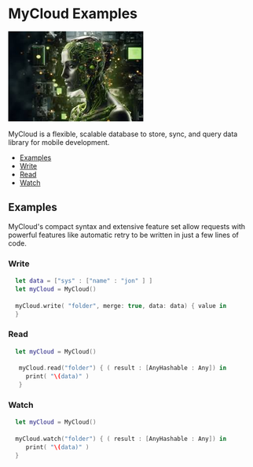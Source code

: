 # MyCloud Examples

![MyCloud: Elegant Networking in Swift](nvidia.png)

MyCloud is a flexible, scalable database to store, sync, and query data library for mobile development.

- [Examples](#examples)
- [Write](#write)
- [Read](#read)
- [Watch](#watch)


## Examples

MyCloud's compact syntax and extensive feature set allow requests with powerful features like automatic retry to be written in just a few lines of code.
### Write 

```swift
  let data = ["sys" : ["name" : "jon" ] ]
  let myCloud = MyCloud()

  myCloud.write( "folder", merge: true, data: data) { value in     
  }        
```
### Read 

```swift
  let myCloud = MyCloud()

   myCloud.read("folder") { ( result : [AnyHashable : Any]) in
     print( "\(data)" )
   }
```
### Watch 

```swift
  let myCloud = MyCloud()

  myCloud.watch("folder") { ( result : [AnyHashable : Any]) in
     print( "\(data)" )
  }
```

